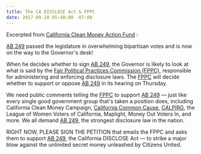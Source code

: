 ```yaml
---
title: The CA DISCLOSE Act & FPPC
date: 2017-09-20 05:48:00 -07:00
---
```


Excerpted from [California Clean Money Action Fund](http://www.cacleanaction.org/) :

[AB 249](https://leginfo.legislature.ca.gov/faces/billNavClient.xhtml?bill_id=201720180AB249) passed the legislature in overwhelming bipartisan votes and is now on the way to the Governor's desk!

When he decides whether to sign [AB 249](https://leginfo.legislature.ca.gov/faces/billNavClient.xhtml?bill_id=201720180AB249), the Governor is likely to look at what is said by the [Fair Political Practices Commission (FPPC)](http://www.fppc.ca.gov/), responsible for administering and enforcing disclosure laws.  The [FPPC](http://www.fppc.ca.gov/) will decide whether to support or oppose [AB 249](https://leginfo.legislature.ca.gov/faces/billNavClient.xhtml?bill_id=201720180AB249) in its hearing on Thursday.

We need public comments telling the [FPPC](http://www.fppc.ca.gov/) to support [AB 249](https://leginfo.legislature.ca.gov/faces/billNavClient.xhtml?bill_id=201720180AB249) — just like every single good government group that's taken a position does, including California Clean Money Campaign, [California Common Cause](http://www.commoncause.org/states/california/about/?referrer=https://www.google.com/), [CALPIRG](http://www.calpirg.org/home), the League of Women Voters of California, Maplight, Money Out Voters In, and more.  We all demand [AB 249](https://leginfo.legislature.ca.gov/faces/billNavClient.xhtml?bill_id=201720180AB249), the strongest disclosure law in the nation.

RIGHT NOW, PLEASE SIGN THE PETITION that emails the FPPC and asks them to support [AB 249](https://leginfo.legislature.ca.gov/faces/billNavClient.xhtml?bill_id=201720180AB249), the California DISCLOSE Act — to strike a major blow against the unlimited secret money unleashed by Citizens United.